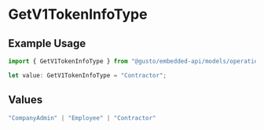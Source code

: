 # GetV1TokenInfoType

## Example Usage

```typescript
import { GetV1TokenInfoType } from "@gusto/embedded-api/models/operations/getv1tokeninfo.js";

let value: GetV1TokenInfoType = "Contractor";
```

## Values

```typescript
"CompanyAdmin" | "Employee" | "Contractor"
```